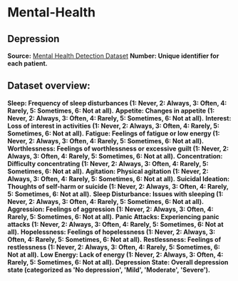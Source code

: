 # Mental-Health
## Depression
 **Source:** [Mental Health Detection Dataset](https://www.kaggle.com/datasets/hamjashaikh/mental-health-detection-dataset)
 **Number: Unique identifier for each patient.**
## Dataset overview: 
**Sleep: Frequency of sleep disturbances (1: Never, 2: Always, 3: Often, 4: Rarely, 5: Sometimes, 6: Not at all).**
**Appetite: Changes in appetite (1: Never, 2: Always, 3: Often, 4: Rarely, 5: Sometimes, 6: Not at all).**
**Interest: Loss of interest in activities (1: Never, 2: Always, 3: Often, 4: Rarely, 5: Sometimes, 6: Not at all).**
**Fatigue: Feelings of fatigue or low energy (1: Never, 2: Always, 3: Often, 4: Rarely, 5: Sometimes, 6: Not at all).**
**Worthlessness: Feelings of worthlessness or excessive guilt (1: Never, 2: Always, 3: Often, 4: Rarely, 5: Sometimes, 6: Not at all).**
**Concentration: Difficulty concentrating (1: Never, 2: Always, 3: Often, 4: Rarely, 5: Sometimes, 6: Not at all).**
**Agitation: Physical agitation (1: Never, 2: Always, 3: Often, 4: Rarely, 5: Sometimes, 6: Not at all).**
**Suicidal Ideation: Thoughts of self-harm or suicide (1: Never, 2: Always, 3: Often, 4: Rarely, 5: Sometimes, 6: Not at all).**
**Sleep Disturbance: Issues with sleeping (1: Never, 2: Always, 3: Often, 4: Rarely, 5: Sometimes, 6: Not at all).**
**Aggression: Feelings of aggression (1: Never, 2: Always, 3: Often, 4: Rarely, 5: Sometimes, 6: Not at all).**
**Panic Attacks: Experiencing panic attacks (1: Never, 2: Always, 3: Often, 4: Rarely, 5: Sometimes, 6: Not at all).**
**Hopelessness: Feelings of hopelessness (1: Never, 2: Always, 3: Often, 4: Rarely, 5: Sometimes, 6: Not at all).**
**Restlessness: Feelings of restlessness (1: Never, 2: Always, 3: Often, 4: Rarely, 5: Sometimes, 6: Not at all).**
**Low Energy: Lack of energy (1: Never, 2: Always, 3: Often, 4: Rarely, 5: Sometimes, 6: Not at all).**
**Depression State: Overall depression state (categorized as 'No depression', 'Mild', 'Moderate', 'Severe').**
